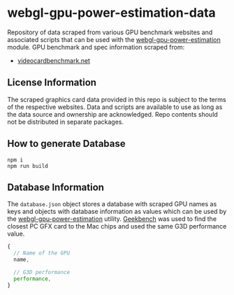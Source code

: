 # webgl-gpu-power-estimation-data

Repository of data scraped from various GPU benchmark websites and associated scripts that can be used with the [webgl-gpu-power-estimation](https://github.com/gkjohnson/webgl-gpu-power-estimation/) module. GPU benchmark and spec information scraped from:

- [videocardbenchmark.net](https://www.videocardbenchmark.net/GPU_mega_page.html)

## License Information

The scraped graphics card data provided in this repo is subject to the terms of the respective websites. Data and scripts are available to use as long as the data source and ownership are acknowledged. Repo contents should not be distributed in separate packages.

## How to generate Database

```
npm i
npm run build
```

## Database Information

The `database.json` object stores a database with scraped GPU names as keys and objects with database information as values which can be used by the [webgl-gpu-power-estimation](https://github.com/gkjohnson/webgl-gpu-power-estimation/) utility. [Geekbench](https://browser.geekbench.com/opencl-benchmarks) was used to find the closest PC GFX card to the Mac chips and used the same G3D performance value.

```js
{
  // Name of the GPU
  name,

  // G3D performance
  performance,
}
```
